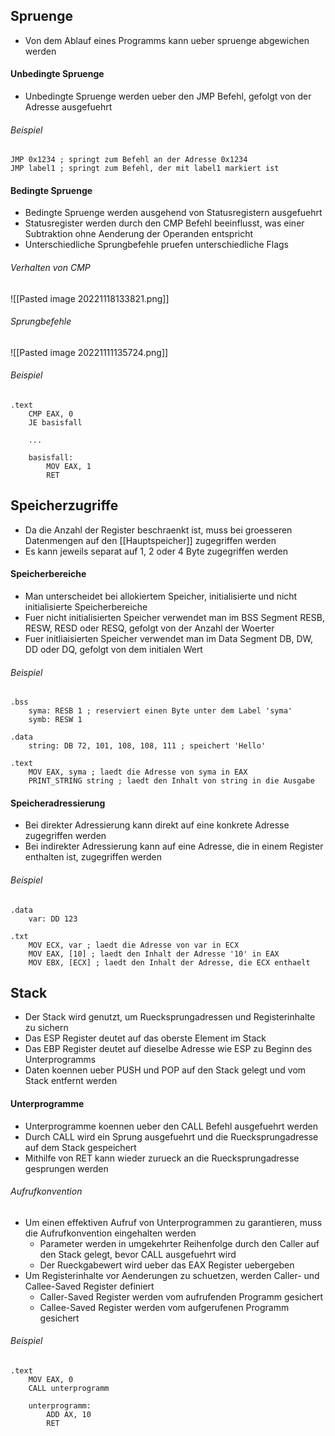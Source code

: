 ## Spruenge
- Von dem Ablauf eines Programms kann ueber spruenge abgewichen werden
#### Unbedingte Spruenge
- Unbedingte Spruenge werden ueber den JMP Befehl, gefolgt von der Adresse ausgefuehrt
###### Beispiel
	JMP 0x1234 ; springt zum Befehl an der Adresse 0x1234
	JMP label1 ; springt zum Befehl, der mit label1 markiert ist
#### Bedingte Spruenge
- Bedingte Spruenge werden ausgehend von Statusregistern ausgefuehrt
- Statusregister werden durch den CMP Befehl beeinflusst, was einer Subtraktion ohne Aenderung der Operanden entspricht
- Unterschiedliche Sprungbefehle pruefen unterschiedliche Flags
###### Verhalten von CMP
![[Pasted image 20221118133821.png]]
###### Sprungbefehle
![[Pasted image 20221111135724.png]]
###### Beispiel
	.text
		CMP EAX, 0
		JE basisfall
		
		...
		
		basisfall:
			MOV EAX, 1
			RET	
## Speicherzugriffe
- Da die Anzahl der Register beschraenkt ist, muss bei groesseren Datenmengen auf den [[Hauptspeicher]] zugegriffen werden
- Es kann jeweils separat auf 1, 2 oder 4 Byte zugegriffen werden
#### Speicherbereiche
- Man unterscheidet bei allokiertem Speicher, initialisierte und nicht initialisierte Speicherbereiche
- Fuer nicht initialisierten Speicher verwendet man im BSS Segment RESB, RESW, RESD oder RESQ, gefolgt von der Anzahl der Woerter
- Fuer initliaisierten Speicher verwendet man im Data Segment DB, DW, DD oder DQ, gefolgt von dem initialen Wert
###### Beispiel
	.bss
		syma: RESB 1 ; reserviert einen Byte unter dem Label 'syma'
		symb: RESW 1
	
	.data
		string: DB 72, 101, 108, 108, 111 ; speichert 'Hello'
	
	.text
		MOV EAX, syma ; laedt die Adresse von syma in EAX
		PRINT_STRING string ; laedt den Inhalt von string in die Ausgabe
#### Speicheradressierung
- Bei direkter Adressierung kann direkt auf eine konkrete Adresse zugegriffen werden
- Bei indirekter Adressierung kann auf eine Adresse, die in einem Register enthalten ist, zugegriffen werden
###### Beispiel
	.data
		var: DD 123
	
	.txt
		MOV ECX, var ; laedt die Adresse von var in ECX
		MOV EAX, [10] ; laedt den Inhalt der Adresse '10' in EAX
		MOV EBX, [ECX] ; laedt den Inhalt der Adresse, die ECX enthaelt
## Stack
- Der Stack wird genutzt, um Ruecksprungadressen und Registerinhalte zu sichern
- Das ESP Register deutet auf das oberste Element im Stack
- Das EBP Register deutet auf dieselbe Adresse wie ESP zu Beginn des Unterprogramms
- Daten koennen ueber PUSH und POP auf den Stack gelegt und vom Stack entfernt werden
#### Unterprogramme
- Unterprogramme koennen ueber den CALL Befehl ausgefuehrt werden
- Durch CALL wird ein Sprung ausgefuehrt und die Ruecksprungadresse auf dem Stack gespeichert
- Mithilfe von RET kann wieder zurueck an die Ruecksprungadresse gesprungen werden
###### Aufrufkonvention
- Um einen effektiven Aufruf von Unterprogrammen zu garantieren, muss die Aufrufkonvention eingehalten werden
	- Parameter werden in umgekehrter Reihenfolge durch den Caller auf den Stack gelegt, bevor CALL ausgefuehrt wird
	- Der Rueckgabewert wird ueber das EAX Register uebergeben
- Um Registerinhalte vor Aenderungen zu schuetzen, werden Caller- und Callee-Saved Register definiert
	- Caller-Saved Register werden vom aufrufenden Programm gesichert
	- Callee-Saved Register werden vom aufgerufenen Programm gesichert
###### Beispiel
	.text
		MOV EAX, 0
		CALL unterprogramm

		unterprogramm:
			ADD AX, 10
			RET